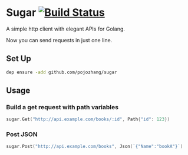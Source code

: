 # Sugar  [![Build Status](https://travis-ci.org/pojozhang/sugar.svg?branch=master)](https://travis-ci.org/pojozhang/sugar)

A simple http client with elegant APIs for Golang.

Now you can send requests in just one line.


## Set Up
```bash
dep ensure -add github.com/pojozhang/sugar
```

## Usage

### Build a get request with path variables
```go
sugar.Get("http://api.example.com/books/:id", Path{"id": 123})
```

### Post JSON
```go
sugar.Post("http://api.example.com/books", Json(`{"Name":"bookA"}`)
```
